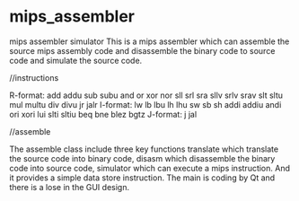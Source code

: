 # mips_assembler
mips assembler simulator
This is a mips assembler which can assemble the source mips assembly code and disassemble the binary code to source code
and simulate the source code.

//instructions

R-format: add addu sub subu and or xor nor sll srl sra sllv srlv srav slt sltu mul multu div divu jr jalr
I-format: lw lb lbu lh lhu sw sb sh addi addiu andi ori xori lui slti sltiu beq bne blez bgtz
J-format: j jal

//assemble

The assemble class include three key functions translate which translate the source code into binary code, disasm which disassemble
the binary code into source code, simulator which can execute a mips instruction. And it provides a simple data store instruction.
The main is coding by Qt and there is a lose in the GUI design.
